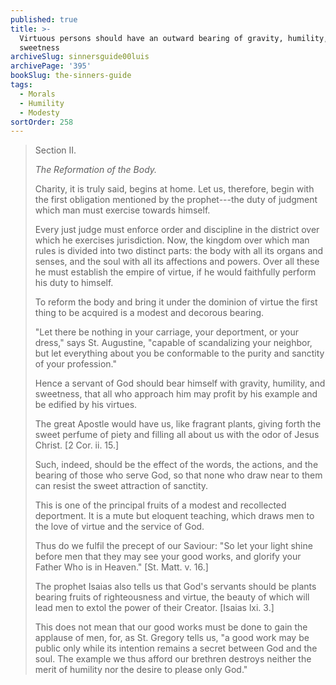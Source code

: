```yaml
---
published: true
title: >-
  Virtuous persons should have an outward bearing of gravity, humility, and
  sweetness
archiveSlug: sinnersguide00luis
archivePage: '395'
bookSlug: the-sinners-guide
tags:
  - Morals
  - Humility
  - Modesty
sortOrder: 258
---
```


> Section II.
>
> *The Reformation of the Body.*
>
> Charity, it is truly said, begins at home. Let us, therefore, begin with the first obligation mentioned by the prophet---the duty of judgment which man must exercise towards himself.
> 
> Every just judge must enforce order and discipline in the district over which he exercises jurisdiction. Now, the kingdom over which man rules is divided into two distinct parts: the body with all its organs and senses, and the soul with all its affections and powers. Over all these he must establish the empire of virtue, if he would faithfully perform his duty to himself.
>
> To reform the body and bring it under the dominion of virtue the first thing to be acquired is a modest and decorous bearing.
> 
> "Let there be nothing in your carriage, your deportment, or your dress," says St. Augustine, "capable of scandalizing your neighbor, but let everything about you be conformable to the purity and sanctity of your profession."
> 
> Hence a servant of God should bear himself with gravity, humility, and sweetness, that all who approach him may profit by his example and be edified by his virtues.
> 
> The great Apostle would have us, like fragrant plants, giving forth the sweet perfume of piety and filling all about us with the odor of Jesus Christ. [2 Cor. ii. 15.]
> 
> Such, indeed, should be the effect of the words, the actions, and the bearing of those who serve God, so that none who draw near to them can resist the sweet attraction of sanctity.
> 
> This is one of the principal fruits of a modest and recollected deportment. It is a mute but eloquent teaching, which draws men to the love of virtue and the service of God.
> 
> Thus do we fulfil the precept of our Saviour: "So let your light shine before men that they may see your good works, and glorify your Father Who is in Heaven." [St. Matt. v. 16.]
> 
> The prophet Isaias also tells us that God's servants should be plants bearing fruits of righteousness and virtue, the beauty of which will lead men to extol the power of their Creator. [Isaias lxi. 3.]
> 
> This does not mean that our good works must be done to gain the applause of men, for, as St. Gregory tells us, "a good work may be public only while its intention remains a secret between God and the soul. The example we thus afford our brethren destroys neither the merit of humility nor the desire to please only God."
